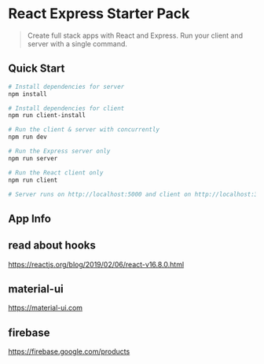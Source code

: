 # React Express Starter Pack

> Create full stack apps with React and Express. Run your client and server with a single command. 

## Quick Start

``` bash
# Install dependencies for server
npm install

# Install dependencies for client
npm run client-install

# Run the client & server with concurrently
npm run dev

# Run the Express server only
npm run server

# Run the React client only
npm run client

# Server runs on http://localhost:5000 and client on http://localhost:3000
```

## App Info
## read about hooks
https://reactjs.org/blog/2019/02/06/react-v16.8.0.html
## material-ui
https://material-ui.com
## firebase 
https://firebase.google.com/products

